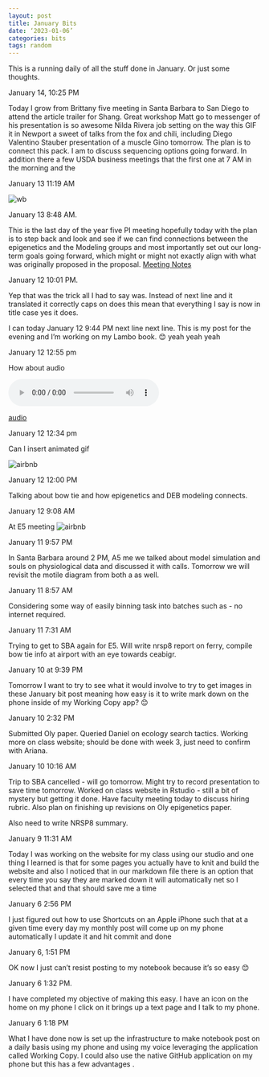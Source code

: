 ```yaml
---
layout: post
title: January Bits
date: ‘2023-01-06’
categories: bits
tags: random
---
```



This is a running daily of all the stuff done in January.
Or just some thoughts. 

January 14, 10:25 PM 

Today I grow from Brittany five meeting in Santa Barbara to San Diego to attend the article trailer for Shang. Great workshop Matt go to messenger of his presentation is so awesome Nilda Rivera job setting on the way this GIF it in Newport a sweet of talks from the fox and chili, including Diego Valentino Stauber presentation of a muscle Gino tomorrow. The plan is to connect this pack. I am to discuss sequencing options going forward. In addition there a few USDA business meetings that the first one at 7 AM in the morning and the

January 13 11:19 AM

![wb](https://raw.githubusercontent.com/sr320/sr320.github.io/master/images/e503.jpeg)

January 13 8:48 AM.

This is the last day of the year five PI meeting hopefully today with the plan is to step back and look and see if we can find connections between the epigenetics and the Modeling groups and most importantly set out our long-term goals going forward, which might or might not exactly align with what was originally proposed in the proposal. [Meeting Notes](https://docs.google.com/document/d/17OxQyxyxRSqGjmL7jD2hx7Z9wIsCmtTAoFhDy9HuNr8/edit)

January 12 10:01 PM.

Yep that was the trick all I had to say was.
Instead of next line and it translated it correctly caps on does this mean that everything I say is now in title case yes it does.

I can today January 12 9:44 PM next line next line. This is my post for the evening and I’m working on my Lambo book. 😊 yeah yeah yeah

January 12 12:55 pm 

How about audio

<html>
<body>

<audio controls>
  <source src="[horse.mp3](https://raw.githubusercontent.com/sr320/sr320.github.io/master/images/RexPl.m4a?raw=true)" type="audio/m4a">
Your browser does not support the audio element.
</audio>

</body>
</html>


[audio](https://github.com/sr320/sr320.github.io/blob/master/images/RexPl.m4a?raw=true)

January 12 12:34 pm

Can I insert animated gif 

![airbnb](https://raw.githubusercontent.com/sr320/sr320.github.io/master/images/e502.gif)

January 12 12:00 PM

Talking about bow tie and how epigenetics and DEB modeling connects.

January 12 9:08 AM

At E5 meeting 
![airbnb](https://raw.githubusercontent.com/sr320/sr320.github.io/master/images/e501.jpg)

January 11 9:57 PM 

In Santa Barbara around 2 PM, A5 me we talked about model simulation and souls on physiological data and discussed it with calls. Tomorrow we will revisit the motile diagram from both a as well.

January 11 8:57 AM

Considering some way of easily binning task into batches such as - no internet required.

January 11 7:31 AM

Trying to get to SBA again for E5. Will write nrsp8 report on ferry, compile bow tie info at airport with an eye towards ceabigr.

January 10 at 9:39 PM

Tomorrow I want to try to see what it would involve to try to get images in these January bit post meaning how easy is it to write mark down on the phone inside of my Working Copy app? 😊

January 10 2:32 PM

Submitted Oly paper. Queried Daniel on ecology search tactics. Working more on class website; should be done with week 3, just need to confirm with Ariana.

January 10 10:16 AM

Trip to SBA cancelled - will go tomorrow. Might try to record presentation to save time tomorrow. Worked on class website in Rstudio - still a bit of mystery but getting it done. Have faculty meeting today to discuss hiring rubric. Also plan on finishing up revisions on Oly epigenetics paper.

Also need to write NRSP8 summary.

January 9 11:31 AM

Today I was working on the website for my class using our studio and one thing I learned is that for some pages you actually have to knit and build the website and also I noticed that in our markdown file there is an option that every time you say they are marked down it will automatically net so I selected that and that should save me a time

January 6 2:56 PM

I just figured out how to use Shortcuts on an Apple iPhone such that at a given time every day my monthly post will come up on my phone automatically I update it and hit commit and done

January 6, 1:51 PM

OK now I just can’t resist posting to my notebook because it’s so easy 😊

January 6 1:32 PM.

I have completed my objective of making this easy. I have an icon on the home on my phone I click on it brings up a text page and I talk to my phone.

January 6 1:18 PM

What I have done now is set up the infrastructure to make notebook post on a daily basis using my phone and using my voice leveraging the application called Working Copy. I could also use the native GitHub application on my phone but this has a few advantages .
